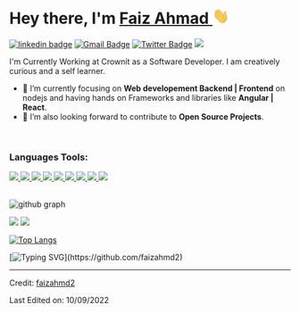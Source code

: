 <h1>Hey there, I'm <a  href="https://github.com/faizahmd2/">Faiz Ahmad </a> <img  src="https://raw.githubusercontent.com/ABSphreak/ABSphreak/master/gifs/Hi.gif" width="30px"></h1>

[![linkedin badge](https://img.shields.io/badge/Faiz_Ahmad-30302f?style=flat&logo=linkedin)](https://www.linkedin.com/in/ifaiz2)
[![Gmail Badge](https://img.shields.io/badge/Email_me-30302f?style=flat&logo=Gmail&logoColor=red)](mailto:faizuahmd53@gmail.com)
[![Twitter Badge](https://img.shields.io/badge/Twitter-30302f?style=flat&logo=Twitter&logoColor=blue)](https://twitter.com/ifaiz2)
<img src="https://komarev.com/ghpvc/?username=faizahmd2&style=plastic" />

I'm Currently Working at Crownit as a Software Developer. I am creatively curious and a self learner. <br>


- 🌱 I’m currently focusing on **Web developement Backend | Frontend** on nodejs and having hands on Frameworks and libraries like **Angular | React**.
- 💬 I’m also looking forward to contribute to **Open Source Projects**.

<br>

<h3 align="left">Languages Tools:</h3>
<p align="left"> 
  <a title="Javascript" href="https://developer.mozilla.org/en-US/docs/Web/JavaScript">
    <img src="https://img.icons8.com/color/48/javascript--v1.png"/>
  </a>
  <a title="Typescript" href="https://www.typescriptlang.org/">
    <img src="https://img.icons8.com/color/48/typescript.png"/>
  </a>
  <a title="GIT" href="https://git-scm.com/">
    <img src="https://img.icons8.com/color/48/4a90e2/git.png"/>
  </a>
   <a title="Angular 2+ and Angular JS" href="https://angular.io/">
    <img src="https://img.icons8.com/external-tal-revivo-color-tal-revivo/40/external-angular-a-typescript-based-open-source-web-application-framework-logo-color-tal-revivo.png"/>
  </a>
   <a title="Nodejs" href="https://nodejs.org/en/">
    <img src="https://img.icons8.com/color/48/nodejs.png"/>
  </a>
  </a>
  <a title="Docker" href="https://hub.docker.com/">
    <img src="https://img.icons8.com/fluency/48/docker.png"/>
  </a>
  <a title="Linux Ubuntu" href="https://www.linux.org/">
    <img src="https://img.icons8.com/color/48/linux--v1.png"/>
  </a>
 <!-- <a title="Amazon Web Service" href="https://aws.amazon.com/getting-started/">
    <img src="https://img.icons8.com/color/48/amazon-web-services.png"/>
  </a>
-->
  <a title="React" href="https://reactjs.org/">
    <img src="https://img.icons8.com/office/45/react.png"/>
  </a>
  <a title="Bootstrap" href="https://getbootstrap.com/">
    <img src="https://img.icons8.com/color/48/bootstrap.png"/>
  </a>

<br>
<br>

![github graph](https://activity-graph.herokuapp.com/graph?username=faizahmd2&theme=react-dark)

<img src = "https://github-readme-streak-stats.herokuapp.com?user=faizahmd2&theme=dark&hide_border=false" width = 500>

<img src = "https://github-readme-stats.vercel.app/api?username=faizahmd2&show_icons=true&theme=dark" width = 500>

[![Top Langs](https://github-readme-stats.vercel.app/api/top-langs/?username=faizahmd2&theme=dark)](https://github.com/faizahmd2/github-readme-stats)

[![Typing SVG](https://readme-typing-svg.herokuapp.com/?lines=Thanks+For+Visiting!!&center=true&color="FF0000")](https://github.com/faizahmd2)

---

Credit: [faizahmd2](https://github.com/faizahmd2)

Last Edited on: 10/09/2022
